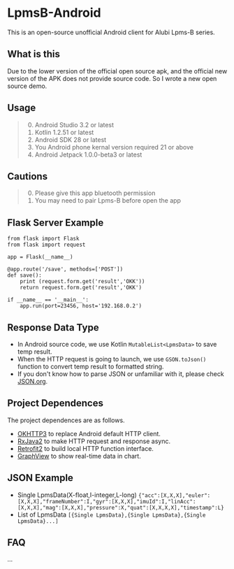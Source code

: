 # LpmsB-Android
This is an open-source unofficial Android client for Alubi Lpms-B series.

## What is this
Due to the lower version of the official open source apk, and the official new version of the APK does not provide source code.
So I wrote a new open source demo.

## Usage
> 0.   Android Studio 3.2 or latest
> 1.   Kotlin 1.2.51 or latest
> 2.   Android SDK 28 or latest
> 3.   You Android phone kernal version required 21 or above
> 4.   Android Jetpack 1.0.0-beta3 or latest

## Cautions
> 0.   Please give this app bluetooth permission
> 1.   You may need to pair Lpms-B before open the app

## Flask Server Example

    from flask import Flask
    from flask import request

    app = Flask(__name__)

    @app.route('/save', methods=['POST'])
    def save():
        print (request.form.get('result','OKK'))
        return request.form.get('result','OKK')

    if __name__ == '__main__':
        app.run(port=23456, host='192.168.0.2')

## Response Data Type
* In Android source code, we use Kotlin `MutableList<LpmsData>` to save temp result.
* When the HTTP request is going to launch, we use `GSON.toJson()` function to convert temp result to formatted string.
* If you don't know how to parse JSON or unfamiliar with it, please check [JSON.org](http://www.json.org/).

## Project Dependences
The project dependences are as follows.
* [OKHTTP3](https://github.com/square/okhttp) to replace Android default HTTP client.
* [RxJava2](https://github.com/ReactiveX/RxJava) to make HTTP request and response async.
* [Retrofit2](https://github.com/square/retrofit) to build local HTTP function interface.
* [GraphView](https://github.com/jjoe64/GraphView) to show real-time data in chart.

## JSON Example
* Single LpmsData(X-float,I-integer,L-long)
`{"acc":[X,X,X],"euler":[X,X,X],"frameNumber":I,"gyr":[X,X,X],"imuId":I,"linAcc":[X,X,X],"mag":[X,X,X],"pressure":X,"quat":[X,X,X,X],"timestamp":L}`
* List of LpmsData
`[{Single LpmsData},{Single LpmsData},{Single LpmsData}...]`

## FAQ
...
